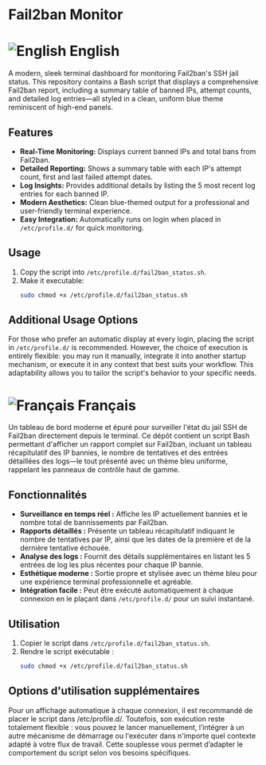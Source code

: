 # Fail2ban Monitor

# ![English](https://flagcdn.com/28x21/gb.png) English



A modern, sleek terminal dashboard for monitoring Fail2ban's SSH jail status. This repository contains a Bash script that displays a comprehensive Fail2ban report, including a summary table of banned IPs, attempt counts, and detailed log entries—all styled in a clean, uniform blue theme reminiscent of high-end panels.

## Features

- **Real-Time Monitoring:** Displays current banned IPs and total bans from Fail2ban.
- **Detailed Reporting:** Shows a summary table with each IP's attempt count, first and last failed attempt dates.
- **Log Insights:** Provides additional details by listing the 5 most recent log entries for each banned IP.
- **Modern Aesthetics:** Clean blue-themed output for a professional and user-friendly terminal experience.
- **Easy Integration:** Automatically runs on login when placed in `/etc/profile.d/` for quick monitoring.

## Usage

1. Copy the script into `/etc/profile.d/fail2ban_status.sh`.
2. Make it executable:
   ```bash
   sudo chmod +x /etc/profile.d/fail2ban_status.sh

## Additional Usage Options

For those who prefer an automatic display at every login, placing the script in `/etc/profile.d/` is recommended. However, the choice of execution is entirely flexible: you may run it manually, integrate it into another startup mechanism, or execute it in any context that best suits your workflow. This adaptability allows you to tailor the script's behavior to your specific needs.


# ![Français](https://flagcdn.com/28x21/fr.png) Français

Un tableau de bord moderne et épuré pour surveiller l'état du jail SSH de Fail2ban directement depuis le terminal. Ce dépôt contient un script Bash permettant d'afficher un rapport complet sur Fail2ban, incluant un tableau récapitulatif des IP bannies, le nombre de tentatives et des entrées détaillées des logs—le tout présenté avec un thème bleu uniforme, rappelant les panneaux de contrôle haut de gamme.

## Fonctionnalités

- **Surveillance en temps réel :** Affiche les IP actuellement bannies et le nombre total de bannissements par Fail2ban.
- **Rapports détaillés :** Présente un tableau récapitulatif indiquant le nombre de tentatives par IP, ainsi que les dates de la première et de la dernière tentative échouée.
- **Analyse des logs :** Fournit des détails supplémentaires en listant les 5 entrées de log les plus récentes pour chaque IP bannie.
- **Esthétique moderne :** Sortie propre et stylisée avec un thème bleu pour une expérience terminal professionnelle et agréable.
- **Intégration facile :** Peut être exécuté automatiquement à chaque connexion en le plaçant dans `/etc/profile.d/` pour un suivi instantané.

## Utilisation

1. Copier le script dans `/etc/profile.d/fail2ban_status.sh`.
2. Rendre le script exécutable :
   ```bash
   sudo chmod +x /etc/profile.d/fail2ban_status.sh

## Options d'utilisation supplémentaires

Pour un affichage automatique à chaque connexion, il est recommandé de placer le script dans /etc/profile.d/. Toutefois, son exécution reste totalement flexible : vous pouvez le lancer manuellement, l’intégrer à un autre mécanisme de démarrage ou l'exécuter dans n'importe quel contexte adapté à votre flux de travail. Cette souplesse vous permet d’adapter le comportement du script selon vos besoins spécifiques.
